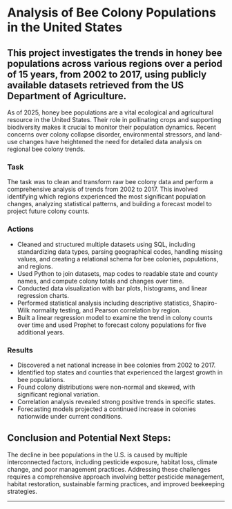 # Analysis of Bee Colony Populations in the United States
This project investigates the trends in honey bee populations across various regions over a period of 15 years, from 2002 to 2017, using publicly available datasets retrieved from the US Department of Agriculture.
---

As of 2025, honey bee populations are a vital ecological and agricultural resource in the United States. Their role in pollinating crops and supporting biodiversity makes it crucial to monitor their population dynamics. Recent concerns over colony collapse disorder, environmental stressors, and land-use changes have heightened the need for detailed data analysis on regional bee colony trends.

### Task
The task was to clean and transform raw bee colony data and perform a comprehensive analysis of trends from 2002 to 2017. This involved identifying which regions experienced the most significant population changes, analyzing statistical patterns, and building a forecast model to project future colony counts.

### Actions
- Cleaned and structured multiple datasets using SQL, including standardizing data types, parsing geographical codes, handling missing values, and creating a relational schema for bee colonies, populations, and regions.
- Used Python to join datasets, map codes to readable state and county names, and compute colony totals and changes over time.
- Conducted data visualization with bar plots, histograms, and linear regression charts.
- Performed statistical analysis including descriptive statistics, Shapiro-Wilk normality testing, and Pearson correlation by region.
- Built a linear regression model to examine the trend in colony counts over time and used Prophet to forecast colony populations for five additional years.

### Results
- Discovered a net national increase in bee colonies from 2002 to 2017.
- Identified top states and counties that experienced the largest growth in bee populations.
- Found colony distributions were non-normal and skewed, with significant regional variation.
- Correlation analysis revealed strong positive trends in specific states.
- Forecasting models projected a continued increase in colonies nationwide under current conditions.

## Conclusion and Potential Next Steps:

The decline in bee populations in the U.S. is caused by multiple interconnected factors, including pesticide exposure, habitat loss, climate change, and poor management practices. Addressing these challenges requires a comprehensive approach involving better pesticide management, habitat restoration, sustainable farming practices, and improved beekeeping strategies.

---
